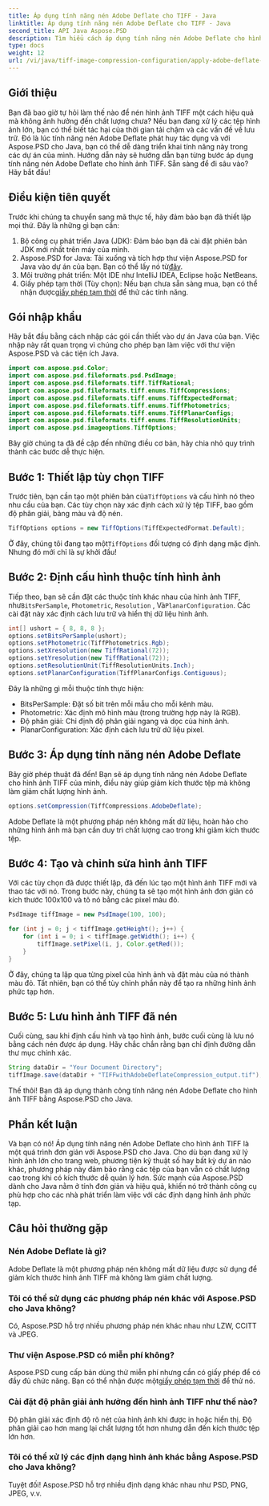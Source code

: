 ```yaml
---
title: Áp dụng tính năng nén Adobe Deflate cho TIFF - Java
linktitle: Áp dụng tính năng nén Adobe Deflate cho TIFF - Java
second_title: API Java Aspose.PSD
description: Tìm hiểu cách áp dụng tính năng nén Adobe Deflate cho hình ảnh TIFF bằng Aspose.PSD cho Java. Hướng dẫn từng bước để xử lý hình ảnh hiệu quả.
type: docs
weight: 12
url: /vi/java/tiff-image-compression-configuration/apply-adobe-deflate-compression-tiff/
---
```

## Giới thiệu

Bạn đã bao giờ tự hỏi làm thế nào để nén hình ảnh TIFF một cách hiệu quả mà không ảnh hưởng đến chất lượng chưa? Nếu bạn đang xử lý các tệp hình ảnh lớn, bạn có thể biết tác hại của thời gian tải chậm và các vấn đề về lưu trữ. Đó là lúc tính năng nén Adobe Deflate phát huy tác dụng và với Aspose.PSD cho Java, bạn có thể dễ dàng triển khai tính năng này trong các dự án của mình. Hướng dẫn này sẽ hướng dẫn bạn từng bước áp dụng tính năng nén Adobe Deflate cho hình ảnh TIFF. Sẵn sàng để đi sâu vào? Hãy bắt đầu!

## Điều kiện tiên quyết

Trước khi chúng ta chuyển sang mã thực tế, hãy đảm bảo bạn đã thiết lập mọi thứ. Đây là những gì bạn cần:

1. Bộ công cụ phát triển Java (JDK): Đảm bảo bạn đã cài đặt phiên bản JDK mới nhất trên máy của mình.
2.  Aspose.PSD for Java: Tải xuống và tích hợp thư viện Aspose.PSD for Java vào dự án của bạn. Bạn có thể lấy nó từ[đây](https://releases.aspose.com/psd/java/).
3. Môi trường phát triển: Một IDE như IntelliJ IDEA, Eclipse hoặc NetBeans.
4.  Giấy phép tạm thời (Tùy chọn): Nếu bạn chưa sẵn sàng mua, bạn có thể nhận được[giấy phép tạm thời](https://purchase.aspose.com/temporary-license/) để thử các tính năng.

## Gói nhập khẩu

Hãy bắt đầu bằng cách nhập các gói cần thiết vào dự án Java của bạn. Việc nhập này rất quan trọng vì chúng cho phép bạn làm việc với thư viện Aspose.PSD và các tiện ích Java.

```java
import com.aspose.psd.Color;
import com.aspose.psd.fileformats.psd.PsdImage;
import com.aspose.psd.fileformats.tiff.TiffRational;
import com.aspose.psd.fileformats.tiff.enums.TiffCompressions;
import com.aspose.psd.fileformats.tiff.enums.TiffExpectedFormat;
import com.aspose.psd.fileformats.tiff.enums.TiffPhotometrics;
import com.aspose.psd.fileformats.tiff.enums.TiffPlanarConfigs;
import com.aspose.psd.fileformats.tiff.enums.TiffResolutionUnits;
import com.aspose.psd.imageoptions.TiffOptions;
```

Bây giờ chúng ta đã đề cập đến những điều cơ bản, hãy chia nhỏ quy trình thành các bước dễ thực hiện.

## Bước 1: Thiết lập tùy chọn TIFF

 Trước tiên, bạn cần tạo một phiên bản của`TiffOptions` và cấu hình nó theo nhu cầu của bạn. Các tùy chọn này xác định cách xử lý tệp TIFF, bao gồm độ phân giải, bảng màu và độ nén.

```java
TiffOptions options = new TiffOptions(TiffExpectedFormat.Default);
```

Ở đây, chúng tôi đang tạo một`TiffOptions` đối tượng có định dạng mặc định. Nhưng đó mới chỉ là sự khởi đầu! 

## Bước 2: Định cấu hình thuộc tính hình ảnh

 Tiếp theo, bạn sẽ cần đặt các thuộc tính khác nhau của hình ảnh TIFF, như`BitsPerSample`, `Photometric`, `Resolution` , Và`PlanarConfiguration`. Các cài đặt này xác định cách lưu trữ và hiển thị dữ liệu hình ảnh.

```java
int[] ushort = { 8, 8, 8 };
options.setBitsPerSample(ushort);
options.setPhotometric(TiffPhotometrics.Rgb);
options.setXresolution(new TiffRational(72));
options.setYresolution(new TiffRational(72));
options.setResolutionUnit(TiffResolutionUnits.Inch);
options.setPlanarConfiguration(TiffPlanarConfigs.Contiguous);
```

Đây là những gì mỗi thuộc tính thực hiện:
- BitsPerSample: Đặt số bit trên mỗi mẫu cho mỗi kênh màu.
- Photometric: Xác định mô hình màu (trong trường hợp này là RGB).
- Độ phân giải: Chỉ định độ phân giải ngang và dọc của hình ảnh.
- PlanarConfiguration: Xác định cách lưu trữ dữ liệu pixel.

## Bước 3: Áp dụng tính năng nén Adobe Deflate

Bây giờ phép thuật đã đến! Bạn sẽ áp dụng tính năng nén Adobe Deflate cho hình ảnh TIFF của mình, điều này giúp giảm kích thước tệp mà không làm giảm chất lượng hình ảnh.

```java
options.setCompression(TiffCompressions.AdobeDeflate);
```

Adobe Deflate là một phương pháp nén không mất dữ liệu, hoàn hảo cho những hình ảnh mà bạn cần duy trì chất lượng cao trong khi giảm kích thước tệp.

## Bước 4: Tạo và chỉnh sửa hình ảnh TIFF

Với các tùy chọn đã được thiết lập, đã đến lúc tạo một hình ảnh TIFF mới và thao tác với nó. Trong bước này, chúng ta sẽ tạo một hình ảnh đơn giản có kích thước 100x100 và tô nó bằng các pixel màu đỏ.

```java
PsdImage tiffImage = new PsdImage(100, 100);

for (int j = 0; j < tiffImage.getHeight(); j++) {
    for (int i = 0; i < tiffImage.getWidth(); i++) {
        tiffImage.setPixel(i, j, Color.getRed());
    }
}
```

Ở đây, chúng ta lặp qua từng pixel của hình ảnh và đặt màu của nó thành màu đỏ. Tất nhiên, bạn có thể tùy chỉnh phần này để tạo ra những hình ảnh phức tạp hơn.

## Bước 5: Lưu hình ảnh TIFF đã nén

Cuối cùng, sau khi định cấu hình và tạo hình ảnh, bước cuối cùng là lưu nó bằng cách nén được áp dụng. Hãy chắc chắn rằng bạn chỉ định đường dẫn thư mục chính xác.

```java
String dataDir = "Your Document Directory";
tiffImage.save(dataDir + "TIFFwithAdobeDeflateCompression_output.tif");
```

Thế thôi! Bạn đã áp dụng thành công tính năng nén Adobe Deflate cho hình ảnh TIFF bằng Aspose.PSD cho Java.

## Phần kết luận

Và bạn có nó! Áp dụng tính năng nén Adobe Deflate cho hình ảnh TIFF là một quá trình đơn giản với Aspose.PSD cho Java. Cho dù bạn đang xử lý hình ảnh lớn cho trang web, phương tiện kỹ thuật số hay bất kỳ dự án nào khác, phương pháp này đảm bảo rằng các tệp của bạn vẫn có chất lượng cao trong khi có kích thước dễ quản lý hơn. Sức mạnh của Aspose.PSD dành cho Java nằm ở tính đơn giản và hiệu quả, khiến nó trở thành công cụ phù hợp cho các nhà phát triển làm việc với các định dạng hình ảnh phức tạp.

## Câu hỏi thường gặp

### Nén Adobe Deflate là gì?
Adobe Deflate là một phương pháp nén không mất dữ liệu được sử dụng để giảm kích thước hình ảnh TIFF mà không làm giảm chất lượng.

### Tôi có thể sử dụng các phương pháp nén khác với Aspose.PSD cho Java không?
Có, Aspose.PSD hỗ trợ nhiều phương pháp nén khác nhau như LZW, CCITT và JPEG.

### Thư viện Aspose.PSD có miễn phí không?
 Aspose.PSD cung cấp bản dùng thử miễn phí nhưng cần có giấy phép để có đầy đủ chức năng. Bạn có thể nhận được một[giấy phép tạm thời](https://purchase.aspose.com/temporary-license/) để thử nó.

### Cài đặt độ phân giải ảnh hưởng đến hình ảnh TIFF như thế nào?
Độ phân giải xác định độ rõ nét của hình ảnh khi được in hoặc hiển thị. Độ phân giải cao hơn mang lại chất lượng tốt hơn nhưng dẫn đến kích thước tệp lớn hơn.

### Tôi có thể xử lý các định dạng hình ảnh khác bằng Aspose.PSD cho Java không?
Tuyệt đối! Aspose.PSD hỗ trợ nhiều định dạng khác nhau như PSD, PNG, JPEG, v.v.